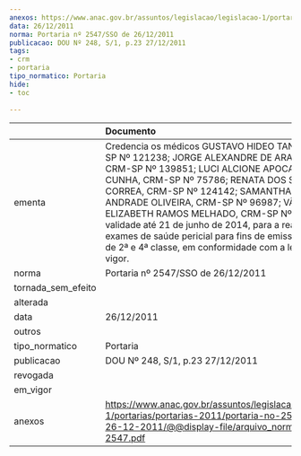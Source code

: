 ```yaml
---
anexos: https://www.anac.gov.br/assuntos/legislacao/legislacao-1/portarias/portarias-2011/portaria-no-2547-sso-de-26-12-2011/@@display-file/arquivo_norma/PA2011-2547.pdf
data: 26/12/2011
norma: Portaria nº 2547/SSO de 26/12/2011
publicacao: DOU Nº 248, S/1, p.23 27/12/2011
tags:
- crm
- portaria
tipo_normatico: Portaria
hide: 
- toc 
 
---
```


|                    | Documento                                                                                                                                                                                                                                                                                                                                                                                                                                                                                           |
|:-------------------|:----------------------------------------------------------------------------------------------------------------------------------------------------------------------------------------------------------------------------------------------------------------------------------------------------------------------------------------------------------------------------------------------------------------------------------------------------------------------------------------------------|
| ementa             | Credencia os médicos GUSTAVO HIDEO TANAKA, CRM-SP Nº 121238; JORGE ALEXANDRE DE ARAUJO PERES, CRM-SP Nº 139851; LUCI ALCIONE APOCALYPSE DA CUNHA, CRM-SP Nº 75786; RENATA DOS SANTOS CORREA, CRM-SP Nº 124142; SAMANTHA ZANARDI DE ANDRADE OLIVEIRA, CRM-SP Nº 96987; VÂNIA ELIZABETH RAMOS MELHADO, CRM-SP Nº 48636, com validade até 21 de junho de 2014, para a realização de exames de saúde pericial para fins de emissão de CMA de 2ª e 4ª classe, em conformidade com a legislação em vigor. |
| norma              | Portaria nº 2547/SSO de 26/12/2011                                                                                                                                                                                                                                                                                                                                                                                                                                                                  |
| tornada_sem_efeito |                                                                                                                                                                                                                                                                                                                                                                                                                                                                                                     |
| alterada           |                                                                                                                                                                                                                                                                                                                                                                                                                                                                                                     |
| data               | 26/12/2011                                                                                                                                                                                                                                                                                                                                                                                                                                                                                          |
| outros             |                                                                                                                                                                                                                                                                                                                                                                                                                                                                                                     |
| tipo_normatico     | Portaria                                                                                                                                                                                                                                                                                                                                                                                                                                                                                            |
| publicacao         | DOU Nº 248, S/1, p.23 27/12/2011                                                                                                                                                                                                                                                                                                                                                                                                                                                                    |
| revogada           |                                                                                                                                                                                                                                                                                                                                                                                                                                                                                                     |
| em_vigor           |                                                                                                                                                                                                                                                                                                                                                                                                                                                                                                     |
| anexos             | https://www.anac.gov.br/assuntos/legislacao/legislacao-1/portarias/portarias-2011/portaria-no-2547-sso-de-26-12-2011/@@display-file/arquivo_norma/PA2011-2547.pdf                                                                                                                                                                                                                                                                                                                                   |